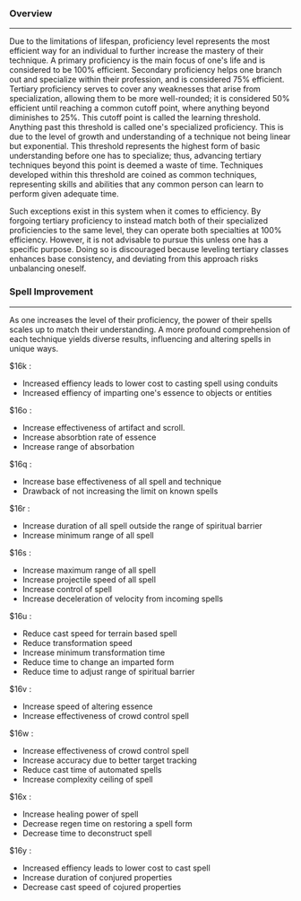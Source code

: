 ### Overview  
---  
Due to the limitations of lifespan, proficiency level represents the most efficient way for an individual to further increase the mastery of their technique. A primary proficiency is the main focus of one's life and is considered to be 100% efficient. Secondary proficiency helps one branch out and specialize within their profession, and is considered 75% efficient. Tertiary proficiency serves to cover any weaknesses that arise from specialization, allowing them to be more well-rounded; it is considered 50% efficient until reaching a common cutoff point, where anything beyond diminishes to 25%. This cutoff point is called the learning threshold. Anything past this threshold is called one's specialized proficiency. This is due to the level of growth and understanding of a technique not being linear but exponential. This threshold represents the highest form of basic understanding before one has to specialize; thus, advancing tertiary techniques beyond this point is deemed a waste of time. Techniques developed within this threshold are coined as common techniques, representing skills and abilities that any common person can learn to perform given adequate time.  
  
Such exceptions exist in this system when it comes to efficiency. By forgoing tertiary proficiency to instead match both of their specialized proficiencies to the same level, they can operate both specialties at 100% efficiency. However, it is not advisable to pursue this unless one has a specific purpose. Doing so is discouraged because leveling tertiary classes enhances base consistency, and deviating from this approach risks unbalancing oneself.  
  
### Spell Improvement  
---  
As one increases the level of their proficiency, the power of their spells scales up to match their understanding. A more profound comprehension of each technique yields diverse results, influencing and altering spells in unique ways.  
  
$16k :  
- Increased effiency leads to lower cost to casting spell using conduits  
- Increased effiency of imparting one's essence to objects or entities  
  
$16o :  
- Increase effectiveness of artifact and scroll.  
- Increase absorbtion rate of essence  
- Increase range of absorbation  
  
$16q :  
- Increase base effectiveness of all spell and technique  
- Drawback of not increasing the limit on known spells  
  
$16r :  
- Increase duration of all spell outside the range of spiritual barrier  
- Increase minimum range of all spell  
  
$16s :  
- Increase maximum range of all spell  
- Increase projectile speed of all spell  
- Increase control of spell  
- Increase deceleration of velocity from incoming spells  
  
$16u :  
- Reduce cast speed for terrain based spell  
- Reduce transformation speed  
- Increase minimum transformation time  
- Reduce time to change an imparted form  
- Reduce time to adjust range of spiritual barrier  
  
$16v :  
- Increase speed of altering essence  
- Increase effectiveness of crowd control spell  
  
$16w :  
- Increase effectiveness of crowd control spell  
- Increase accuracy due to better target tracking  
- Reduce cast time of automated spells  
- Increase complexity ceiling of spell  
  
$16x :  
- Increase healing power of spell  
- Decrease regen time on restoring a spell form  
- Decrease time to deconstruct spell  
  
$16y :  
- Increased effiency leads to lower cost to cast spell  
- Increase duration of conjured properties  
- Decrease cast speed of cojured properties